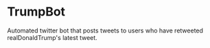 # TrumpBot
Automated twitter bot that posts tweets to users who have retweeted realDonaldTrump's latest tweet.
